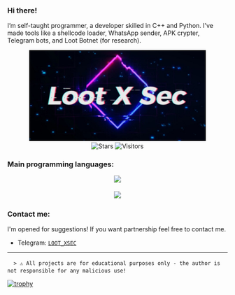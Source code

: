 

### Hi there!
I’m self-taught programmer, a developer skilled in C++ and Python. I’ve made tools like a shellcode loader, WhatsApp sender, APK crypter, Telegram bots, and Loot Botnet (for research).



<div align=center style="background-color: transparent;">
	<img style="opacity: 100%;" width="80%" src="xsec.jpg"/>
</div>
<div align=center style="background-color: transparent;">
	<img alt="Stars" src="https://img.shields.io/github/stars/LOOTXSEC?label=stars"/>
	<img alt="Visitors" src="https://visitor-badge.laobi.icu/badge?page_id=duckxsec"/>
</div>
    
### Main programming languages:
<div style="background-color: transparent;" align="center">
	<img src="https://skillicons.dev/icons?i=c,cpp,cs,java,python,js,html,php"/>
	<br/>
    <br>
    <img src='https://github-readme-stats.vercel.app/api/top-langs/?username=LOOTXSEC&langs_count=8&theme=react&layout=compact'>
</div>

### Contact me:

I'm opened for suggestions! If you want partnership feel free to contact me.

- Telegram: <a href="https://t.me/LOOT_XSEC">`LOOT_XSEC`</a>

---

```  > ⚠️ All projects are for educational purposes only - the author is not responsible for any malicious use!```

[![trophy](https://github-profile-trophy.vercel.app/?username=LOOTXSEC&theme=dracula)](https://github.com/LOOTXSEC/)
